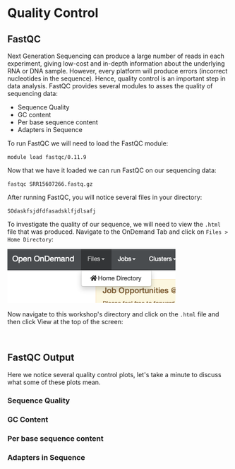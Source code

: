 # Quality Control

## FastQC

Next Generation Sequencing can produce a large number of reads in each experiment, giving low-cost and in-depth information about the underlying RNA or DNA sample. However, every platform will produce errors (incorrect nucleotides in the sequence). Hence, quality control is an important step in data analysis. FastQC provides several modules to asses the quality of sequencing data:

- Sequence Quality
- GC content
- Per base sequence content
- Adapters in Sequence

To run FastQC we will need to load the FastQC module:

```
module load fastqc/0.11.9
```

Now that we have it loaded we can run FastQC on our sequencing data:

```
fastqc SRR15607266.fastq.gz
```

After running FastQC, you will notice several files in your directory:

```
SOdaskfsjdfdfasadsklfjdlsafj
```

To investigate the quality of our sequence, we will need to view the `.html` file that was produced. Navigate to the OnDemand Tab and click on `Files > Home Directory`:

![](../images/files_home.png)

Now navigate to this workshop's directory and click on the `.html` file and then click View at the top of the screen:

![]()

## FastQC Output

Here we notice several quality control plots, let's take a minute to discuss what some of these plots mean.

### Sequence Quality



### GC Content

### Per base sequence content

### Adapters in Sequence


